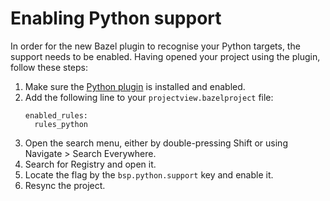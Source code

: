 # Enabling Python support


In order for the new Bazel plugin to recognise your Python targets, the support needs to be enabled.
Having opened your project using the plugin, follow these steps:

1. Make sure the [Python plugin](https://plugins.jetbrains.com/plugin/631-python) is installed and enabled.
2. Add the following line to your `projectview.bazelproject` file: 
    ```
    enabled_rules:
      rules_python
    ```
3. Open the search menu, either by double-pressing Shift or using Navigate > Search Everywhere.
4. Search for Registry and open it.
5. Locate the flag by the `bsp.python.support` key and enable it.
6. Resync the project.
